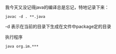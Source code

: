 我今天又没记得java的编译总是忘记，特地记录下来：  
```
javac -d . **.java
```
-d 表示在当前的目录下生成在文件中package定的目录

执行程序
```
java org.im.***
```